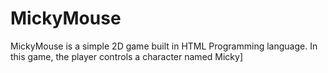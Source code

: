 # MickyMouse

MickyMouse is a simple 2D game built in  HTML Programming language. In this game, the player controls a character named Micky]
